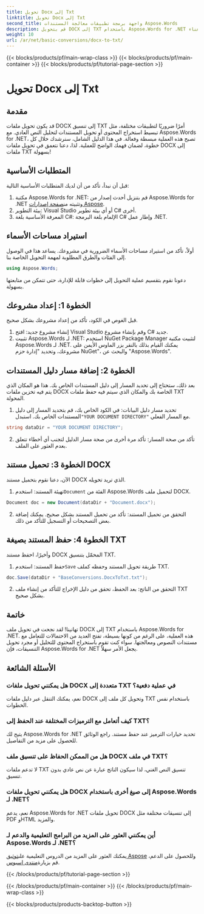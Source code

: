 ```yaml
---
title: تحويل Docx إلى Txt
linktitle: تحويل Docx إلى Txt
second_title: واجهة برمجة تطبيقات معالجة المستندات Aspose.Words
description: قم بتحويل DOCX إلى TXT باستخدام Aspose.Words for .NET باستخدام دليلنا خطوة بخطوة. تعلم كيفية تحويل المستندات بكفاءة ودون عناء.
weight: 10
url: /ar/net/basic-conversions/docx-to-txt/
---
```


{{< blocks/products/pf/main-wrap-class >}}
{{< blocks/products/pf/main-container >}}
{{< blocks/products/pf/tutorial-page-section >}}

# تحويل Docx إلى Txt

## مقدمة

قد يكون تحويل ملفات DOCX إلى تنسيق TXT أمرًا ضروريًا لتطبيقات مختلفة، مثل تبسيط استخراج المحتوى أو تحويل المستندات لتحليل النص العادي. مع Aspose.Words for .NET، تصبح هذه العملية مبسطة وفعالة. في هذا الدليل الشامل، سنرشدك خلال كل خطوة، لضمان فهمك الواضح للعملية. لذا، دعنا نتعمق في تحويل ملفات DOCX إلى ملفات TXT بسهولة!

## المتطلبات الأساسية

قبل أن نبدأ، تأكد من أن لديك المتطلبات الأساسية التالية:

1.  مكتبة Aspose.Words for .NET: قم بتنزيل أحدث إصدار من Aspose.Words for .NET وتثبيته من[صفحة إصدارات Aspose](https://releases.aspose.com/words/net/).
2. بيئة التطوير: Visual Studio أو أي بيئة تطوير C# أخرى.
3. المعرفة الأساسية بلغة C#: الإلمام بلغة البرمجة C# وإطار عمل .NET.

## استيراد مساحات الأسماء

أولاً، تأكد من استيراد مساحات الأسماء الضرورية في مشروعك. يساعد هذا في الوصول إلى الفئات والطرق المطلوبة لمهمة التحويل الخاصة بنا.

```csharp
using Aspose.Words;
```

دعونا نقوم بتقسيم عملية التحويل إلى خطوات قابلة للإدارة، حتى تتمكن من متابعتها بسهولة.

## الخطوة 1: إعداد مشروعك

قبل الغوص في الكود، تأكد من إعداد مشروعك بشكل صحيح.

1. إنشاء مشروع جديد: افتح Visual Studio وقم بإنشاء مشروع C# جديد.
2. تثبيت Aspose.Words لـ .NET: استخدم NuGet Package Manager لتثبيت مكتبة Aspose.Words لـ .NET. يمكنك القيام بذلك بالنقر بزر الماوس الأيمن على مشروعك، وتحديد "إدارة حزم NuGet"، والبحث عن "Aspose.Words".

## الخطوة 2: إضافة مسار دليل المستندات

بعد ذلك، ستحتاج إلى تحديد المسار إلى دليل المستندات الخاص بك. هذا هو المكان الذي يتم فيه تخزين ملفات DOCX الخاصة بك والمكان الذي سيتم فيه حفظ ملفات TXT المحولة.

1.  تحديد مسار دليل البيانات: في الكود الخاص بك، قم بتحديد المسار إلى دليل المستندات الخاص بك. استبدل`"YOUR DOCUMENT DIRECTORY"` مع المسار الفعلي.

```csharp
string dataDir = "YOUR DOCUMENT DIRECTORY";
```

2. تأكد من صحة المسار: تأكد مرة أخرى من صحة مسار الدليل لتجنب أي أخطاء تتعلق بعدم العثور على الملف.

## الخطوة 3: تحميل مستند DOCX

الآن، دعنا نقوم بتحميل مستند DOCX الذي تريد تحويله.

1.  تهيئة المستند: استخدم`Document` الفئة من Aspose.Words لتحميل ملف DOCX.

```csharp
Document doc = new Document(dataDir + "Document.docx");
```

2. التحقق من تحميل المستند: تأكد من تحميل المستند بشكل صحيح. يمكنك إضافة بعض التصحيحات أو التسجيل للتأكد من ذلك.

## الخطوة 4: حفظ المستند بصيغة TXT

وأخيرًا، احفظ مستند DOCX المحمّل بتنسيق TXT.

1.  حفظ المستند: استخدم`Save` طريقة تحويل المستند وحفظه كملف TXT.

```csharp
doc.Save(dataDir + "BaseConversions.DocxToTxt.txt");
```

2. التحقق من الناتج: بعد الحفظ، تحقق من دليل الإخراج للتأكد من إنشاء ملف TXT بشكل صحيح.

## خاتمة

تهانينا! لقد نجحت في تحويل ملف DOCX إلى TXT باستخدام Aspose.Words for .NET. هذه العملية، على الرغم من كونها بسيطة، تفتح العديد من الاحتمالات للتعامل مع مستندات النصوص ومعالجتها. سواء كنت تقوم باستخراج المحتوى للتحليل أو مجرد تحويل التنسيقات، فإن Aspose.Words for .NET يجعل الأمر سهلاً.

## الأسئلة الشائعة

### هل يمكنني تحويل ملفات DOCX متعددة إلى TXT في عملية دفعية؟

نعم، يمكنك التنقل عبر دليل ملفات DOCX وتحويل كل ملف إلى TXT باستخدام نفس الخطوات.

### كيف أتعامل مع الترميزات المختلفة عند الحفظ إلى TXT؟

يتيح لك Aspose.Words for .NET تحديد خيارات الترميز عند حفظ مستند. راجع الوثائق للحصول على مزيد من التفاصيل.

### هل من الممكن الحفاظ على تنسيق ملف DOCX في ملف TXT؟

لا تدعم ملفات TXT تنسيق النص الغني، لذا سيكون الناتج عبارة عن نص عادي بدون تنسيق.

### هل يمكنني تحويل ملفات DOCX إلى صيغ أخرى باستخدام Aspose.Words لـ .NET؟

نعم، يدعم Aspose.Words for .NET تحويل ملفات DOCX إلى تنسيقات مختلفة مثل PDF وHTML والمزيد.

### أين يمكنني العثور على المزيد من البرامج التعليمية والدعم لـ Aspose.Words لـ .NET؟

 يمكنك العثور على المزيد من الدروس التعليمية على[توثيق Aspose](https://reference.aspose.com/words/net/) وللحصول على الدعم، قم بزيارة[منتدى اسبوس](https://forum.aspose.com/c/words/8).


{{< /blocks/products/pf/tutorial-page-section >}}

{{< /blocks/products/pf/main-container >}}
{{< /blocks/products/pf/main-wrap-class >}}

{{< blocks/products/products-backtop-button >}}
